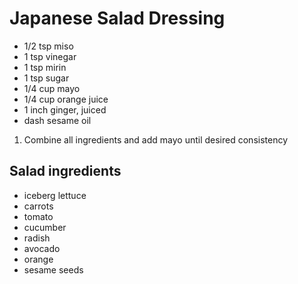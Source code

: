 # Japanese Salad Dressing

* 1/2 tsp miso
* 1 tsp vinegar
* 1 tsp mirin
* 1 tsp sugar
* 1/4 cup mayo
* 1/4 cup orange juice
* 1 inch ginger, juiced
* dash sesame oil

1. Combine all ingredients and add mayo until desired consistency

## Salad ingredients

* iceberg lettuce
* carrots
* tomato
* cucumber
* radish
* avocado
* orange
* sesame seeds

